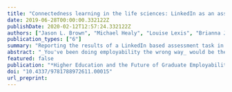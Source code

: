 ```yaml
---
title: "Connectedness learning in the life sciences: LinkedIn as an assessment task for employability and career exploration"
date: 2019-06-28T00:00:00.332122Z
publishDate: 2020-02-12T12:57:24.332122Z
authors: ["Jason L. Brown", "Michael Healy", "Louise Lexis", "Brianna Julien"]
publication_types: ["6"]
summary: "Reporting the results of a LinkedIn based assessment task in the curriculum of a health sciences degree". 
abstract: "_You've been doing employability the wrong way_ would be the click-bait headline if this chapter were to be published in an online news website. The prevailing approach to promoting graduate employability taken by higher education around the world is focused on the development of human capital, that is, work-related skills and knowledge. However, graduate employability frameworks and strategies often overlook significant dispositional and contextual factors that contribute towards a person's employability. To more adequately promote the development of graduate employability, universities need to do more to connect students to their extensive networks of alumni and industry and provide careers and employability learning that helps students learn to explore and express their emerging professional identities. In this chapter we will explore the approach taken within one Australian university to enhance the employability of life science students through embedding into the curriculum a careers and employability learning module that uses social media, specifically LinkedIn, as a pedagogical tool to develop students career identity and connect them with professional networks."
featured: false
publication: "*Higher Education and the Future of Graduate Employability: A Connectedness Learning Approach*"
doi: "10.4337/9781788972611.00015"
url_preprint: 
---
```

